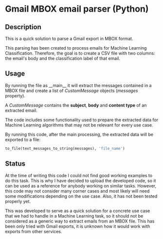 # Gmail MBOX email parser (Python)

## Description

This is a quick solution to parse a Gmail export in MBOX format.

This parsing has been created to process emails for Machine Learning Classification. Therefore, the goal is to create a CSV file with two columns: the email's body and the classification label of that email.

## Usage

By running the file as \_\_main\_\_ it will extract the messages contained in a MBOX file and create a list of _CustomMessage_ objects (_messages_ property).

A _CustomMessage_ contains the __subject__, __body__ and __content type__ of an extracted email.

The code includes some functionality used to prepare the extracted data for Machine Learning algorithms that may not be relevant for every use case.

By running this code, after the main processing, the extracted data will be exported to a file:
```python
to_file(text_messages_to_string(messages), 'file_name')
```

## Status

At the time of writing this code I could not find good working examples to do this task. This is why I have decided to upload the developed code, so it can be used as a reference for anybody working on similar tasks. However, this code may not consider many corner cases and most likely will need some modifications depending on the use case. Also, it has not been tested properly yet.

This was developed to serve as a quick solution for a concrete use case that we had to handle in a Machine Learning task, so it should not be considered as a generic way to extract emails from an MBOX file. This has been only tried with Gmail exports, it is unknown how it would work with exports from other services.
